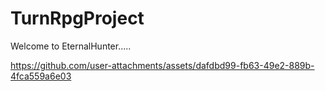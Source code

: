 # TurnRpgProject

Welcome to EternalHunter.....

https://github.com/user-attachments/assets/dafdbd99-fb63-49e2-889b-4fca559a6e03
